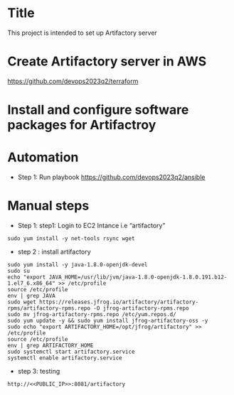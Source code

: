 # Title
This project is intended to set up Artifactory server

# Create Artifactory server in AWS
https://github.com/devops2023q2/terraform

# Install and configure software packages for Artifactroy
# Automation 
* Step 1: Run playbook
https://github.com/devops2023q2/ansible


# Manual steps
* Step 1: step1: Login to EC2 Intance i.e “artifactory”
```
sudo yum install -y net-tools rsync wget
```
 * step 2 : install artifactory 
```
sudo yum install -y java-1.8.0-openjdk-devel 
sudo su 
echo "export JAVA_HOME=/usr/lib/jvm/java-1.8.0-openjdk-1.8.0.191.b12-1.el7_6.x86_64" >> /etc/profile 
source /etc/profile 
env | grep JAVA 
sudo wget https://releases.jfrog.io/artifactory/artifactory-rpms/artifactory-rpms.repo -O jfrog-artifactory-rpms.repo 
sudo mv jfrog-artifactory-rpms.repo /etc/yum.repos.d/ 
sudo yum update -y && sudo yum install jfrog-artifactory-oss -y 
sudo echo "export ARTIFACTORY_HOME=/opt/jfrog/artifactory" >> /etc/profile 
source /etc/profile 
env | grep ARTIFACTORY_HOME
sudo systemctl start artifactory.service 
systemctl enable artifactory.service
```

* step 3: testing
```
http://<<PUBLIC_IP>>:8081/artifactory
```
